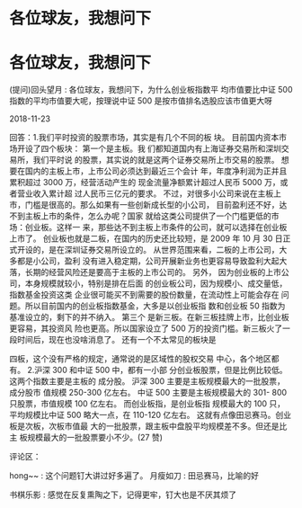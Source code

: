 # 各位球友，我想问下

# 各位球友，我想问下

(提问)回头望月 : 各位球友，我想问下，为什么创业板指数平 均市值要比中证 500 指数的平均市值要大呢，按理说中证 500 是按市值排名选股应该市值更大呀

2018-11-23

回答：1.我们平时投资的股票市场，其实是有几个不同的板 块。 目前国内资本市场开设了四个板块： 第一个是主板。我 们都知道国内有上海证券交易所和深圳交易所，我们平时说 的股票，其实说的就是这两个证券交易所上市交易的股票。 想要在国内的主板上市，上市公司必须达到最近三个会计 年，年度净利润为正并且累积超过 3000 万，经营活动产生的 现金流量净额累计超过人民币 5000 万，或者营业收入累计超 过人民币三亿元的要求。 不过，对很多小公司来说在主板上 市，门槛是很高的。那么如果有一些创新成长型的小公司， 目前盈利还不好，达不到主板上市的条件，怎么办呢？国家 就给这类公司提供了一个门槛更低的市场：创业板。这样一 来，那些达不到主板上市条件的公司，就可以选择在创业板 上市了。 创业板也就是二板，在国内的历史还比较短，是 2009 年 10 月 30 日正式开设的，是在深圳证券交易所设立的。 从世界范围来看，二板的上市公司，大多都是小公司，盈利 没有进入稳定期，公司开展新业务也更容易导致盈利大起大 落，长期的经营风险还是要高于主板的上市公司的。 另外， 因为创业板的上市公司，本身规模就较小，特别是排在后面 的创业板公司，因为规模小、成交量低，指数基金投资这类 企业很可能买不到需要的股份数量，在流动性上可能会存在 问题。所以目前国内的创业板指数基金，大多是以创业板指 数和创业板 50 指数为基准设立的，剩下的并不纳入。 第三个 是新三板。在新三板挂牌上市，比创业板更容易，其投资风 险也更高。所以国家设立了 500 万的投资门槛。新三板火了一 段时间后，现在也没啥消息了。 还有一个不太常见的板块是

四板，这个没有严格的规定，通常说的是区域性的股权交易 中心，各个地区都有。 2.沪深 300 和中证 500 中，都有一小部 分创业板股票，但是比例比较低。 这两个指数主要是主板的 成分股。 沪深 300 主要是主板规模最大的一批股票，成分股市 值规模 250-300 亿左右。 中证 500 主要是主板规模最大的 301- 800 只股票，市值规模 100 亿左右。 而创业板指，是创业板指 规模最大的 100 只，平均规模比中证 500 略大一点，在 110-120 亿左右。 这就有点像田忌赛马。创业板是次板，次板市值最 大的一批股票，跟主板中盘股平均规模差不多。但还是比主 板规模最大的一批股票要小不少。(27 赞)

评论区：

hong~~ : 这个问题钉大讲过好多遍了。 月瘦如刀 : 田忌赛马，比喻的好

书棋乐影 : 感觉在反复熏陶之下，记得更牢，钉大也是不厌其烦了